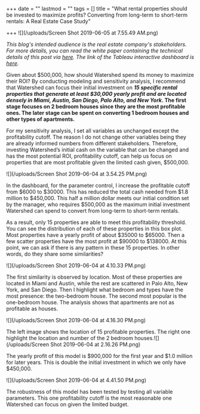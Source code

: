 +++
date = ""
lastmod = ""
tags = []
title = "What rental properties should be invested to maximize profits? Converting from long-term to short-term rentals: A Real Estate Case Study"

+++
![](/uploads/Screen Shot 2019-06-05 at 7.55.49 AM.png)

_This blog's intended audience is the real estate company's stakeholders. For more details, you can read the white paper containing the technical details of this post via_ [_here_](https://www.slideshare.net/secret/bR26yHPFK2k7gU)_. The link of the Tableau interactive dashboard is_ [_here_](https://public.tableau.com/views/Whatshort-termrentalpropertiesmakethemostprofitACaseStudy-Ver2/finaldashboard?:embed=y&:display_count=yes&publish=yes&:origin=viz_share_link)_._

  
Given about $500,000, how should Watershed spend its money to maximize their ROI? By conducting modeling and sensitivity analysis, I recommend that Watershed can focus their initial investment on **_15 specific rental properties that generate at least $30,000 yearly profit and are located densely in Miami, Austin, San Diego, Palo Alto, and New York_. The first stage focuses on 2 bedroom houses since they are the most profitable ones. The later stage can be spent on converting 1 bedroom houses and other types of apartments.**

For my sensitivity analysis, I set all variables as unchanged except the profitability cutoff. The reason I do not change other variables being they are already informed numbers from different stakeholders. Therefore, investing Watershed’s initial cash on the variable that can be changed and has the most potential ROI, profitability cutoff, can help us focus on properties that are most profitable given the limited cash given, $500,000.

 ![](/uploads/Screen Shot 2019-06-04 at 3.54.25 PM.png)

In the dashboard, for the parameter control, I increase the profitable cutoff from $6000 to $30000. This has reduced the total cash needed from $1.8 million to $450,000. This half a million dollar meets our initial condition set by the manager, who requires $500,000 as the maximum initial investment Watershed can spend to convert from long-term to short-term rentals.

As a result, only 15 properties are able to meet this profitability threshold. You can see the distribution of each of these properties in this box plot. Most properties have a yearly profit of about $35000 to $65000. Then a few scatter properties have the most profit at $90000 to $138000. At this point, we can ask if there is any pattern in these 15 properties. In other words, do they share some similarities?

![](/uploads/Screen Shot 2019-06-04 at 4.10.33 PM.png)

The first similarity is observed by location. Most of these properties are located in Miami and Austin, while the rest are scattered in Palo Alto, New York, and San Diego. Then I highlight what bedroom and types have the most presence: the two-bedroom house. The second most popular is the one-bedroom house. The analysis shows that apartments are not as profitable as houses.

![](/uploads/Screen Shot 2019-06-04 at 4.16.30 PM.png)

The left image shows the location of 15 profitable properties. The right one highlight the location and number of the 2 bedroom houses.![](/uploads/Screen Shot 2019-06-04 at 2.16.26 PM.png)

The yearly profit of this model is $900,000 for the first year and $1.0 million for later years. This is double the initial investment in which we only have $450,000.

![](/uploads/Screen Shot 2019-06-04 at 4.41.50 PM.png)

The robustness of this model has been tested by testing all variable parameters. This one profitability cutoff is the most reasonable one Watershed can focus on given the limited budget.